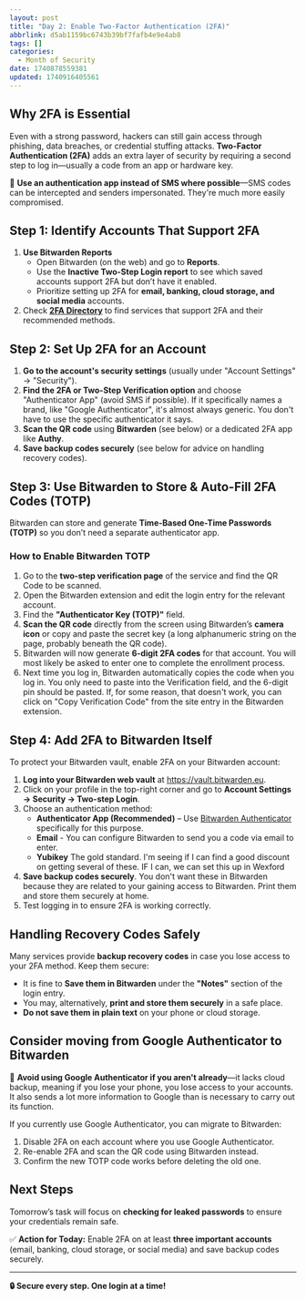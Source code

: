 ```yaml
---
layout: post
title: "Day 2: Enable Two-Factor Authentication (2FA)"
abbrlink: d5ab1159bc6743b39bf7fafb4e9e4ab8
tags: []
categories:
  - Month of Security
date: 1740878559381
updated: 1740916405561
---
```


## Why 2FA is Essential

Even with a strong password, hackers can still gain access through phishing, data breaches, or credential stuffing attacks. **Two-Factor Authentication (2FA)** adds an extra layer of security by requiring a second step to log in—usually a code from an app or hardware key.

🔹 **Use an authentication app instead of SMS where possible**—SMS codes can be intercepted and senders impersonated. They're much more easily compromised.

## Step 1: Identify Accounts That Support 2FA

1. **Use Bitwarden Reports**
   - Open Bitwarden (on the web) and go to **Reports**.
   - Use the **Inactive Two-Step Login report** to see which saved accounts support 2FA but don’t have it enabled.
   - Prioritize setting up 2FA for **email, banking, cloud storage, and social media** accounts.
2. Check **[2FA Directory](https://2fa.directory/)** to find services that support 2FA and their recommended methods.

## Step 2: Set Up 2FA for an Account

1. **Go to the account's security settings** (usually under "Account Settings" → "Security").
2. **Find the 2FA or Two-Step Verification option** and choose "Authenticator App" (avoid SMS if possible). If it specifically names a brand, like "Google Authenticator", it's almost always generic. You don't have to use the specific authenticator it says.
3. **Scan the QR code** using  **Bitwarden** (see below) or a dedicated 2FA app like **Authy**.
4. **Save backup codes securely** (see below for advice on handling recovery codes).

## Step 3: Use Bitwarden to Store & Auto-Fill 2FA Codes (TOTP)

Bitwarden can store and generate **Time-Based One-Time Passwords (TOTP)** so you don’t need a separate authenticator app.

### How to Enable Bitwarden TOTP

1. Go to the **two-step verification page** of the service and find the QR Code to be scanned.
2. Open the Bitwarden extension and edit the login entry for the relevant account.
3. Find the **"Authenticator Key (TOTP)"** field.
4. **Scan the QR code** directly from the screen using Bitwarden’s **camera icon** or copy and paste the secret key (a long alphanumeric string on the page, probably beneath the QR code).
5. Bitwarden will now generate **6-digit 2FA codes** for that account. You will most likely be asked to enter one to complete the enrollment process.
6. Next time you log in, Bitwarden automatically copies the code when you log in. You only need to paste into the Verification field, and the 6-digit pin should be pasted. If, for some reason, that doesn't work, you can click on "Copy Verification Code" from the site entry in the Bitwarden extension.

## Step 4: Add 2FA to Bitwarden Itself

To protect your Bitwarden vault, enable 2FA on your Bitwarden account:

1. **Log into your Bitwarden web vault** at <https://vault.bitwarden.eu>.
2. Click on your profile in the top-right corner and go to **Account Settings → Security → Two-step Login**.
3. Choose an authentication method:
   - **Authenticator App (Recommended)** – Use [Bitwarden Authenticator](https://play.google.com/store/apps/details?id=com.bitwarden.authenticator\&pli=1) specifically for this purpose.
   - **Email** - You can configure Bitwarden to send you a code via email to enter.
   - **Yubikey** The gold standard. I'm seeing if I can find a good discount on getting several of these. IF I can, we can set this up in Wexford
4. **Save backup codes securely**. You don't want these in Bitwarden because they are related to your gaining access to Bitwarden. Print them and store them securely at home.
5. Test logging in to ensure 2FA is working correctly.

## Handling Recovery Codes Safely

Many services provide **backup recovery codes** in case you lose access to your 2FA method. Keep them secure:

- It is fine to **Save them in Bitwarden** under the **"Notes"** section of the login entry.
- You may, alternatively, **print and store them securely** in a safe place.
- **Do not save them in plain text** on your phone or cloud storage.

## Consider moving from Google Authenticator to Bitwarden

🔹 **Avoid using Google Authenticator if you aren't already**—it lacks cloud backup, meaning if you lose your phone, you lose access to your accounts. It also sends a lot more information to Google than is necessary to carry out its function.

If you currently use Google Authenticator, you can migrate to Bitwarden:

1. Disable 2FA on each account where you use Google Authenticator.
2. Re-enable 2FA and scan the QR code using Bitwarden instead.
3. Confirm the new TOTP code works before deleting the old one.

## Next Steps

Tomorrow’s task will focus on **checking for leaked passwords** to ensure your credentials remain safe.

✅ **Action for Today:** Enable 2FA on at least **three important accounts** (email, banking, cloud storage, or social media) and save backup codes securely.

***

**🔒 Secure every step. One login at a time!**
